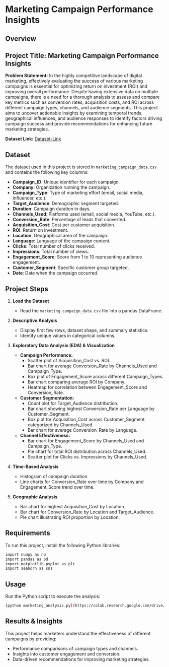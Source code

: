 # Marketing Campaign Performance Insights

## Overview

## Project Title: Marketing Campaign Performance Insights
**Problem Statement:**
In the highly competitive landscape of digital marketing, effectively evaluating the success of
various marketing campaigns is essential for optimizing return on investment (ROI) and
improving overall performance. Despite having extensive data on multiple campaigns, there
is a need for a thorough analysis to assess and compare key metrics such as conversion
rates, acquisition costs, and ROI across different campaign types, channels, and audience
segments. This project aims to uncover actionable insights by examining temporal trends,
geographical influences, and audience responses to identify factors driving campaign
success and provide recommendations for enhancing future marketing strategies.

**Dataset Link:**
[Dataset-Link](https://raw.githubusercontent.com/ArchanaInsights/Datasets/main/marketing_campaign.csv)


## Dataset

The dataset used in this project is stored in `marketing_campaign_data.csv` and contains the following key columns:

- **Campaign\_ID**: Unique identifier for each campaign.
- **Company**: Organization running the campaign.
- **Campaign\_Type**: Type of marketing effort (email, social media, influencer, etc.).
- **Target\_Audience**: Demographic segment targeted.
- **Duration**: Campaign duration in days.
- **Channels\_Used**: Platforms used (email, social media, YouTube, etc.).
- **Conversion\_Rate**: Percentage of leads that converted.
- **Acquisition\_Cost**: Cost per customer acquisition.
- **ROI**: Return on investment.
- **Location**: Geographical area of the campaign.
- **Language**: Language of the campaign content.
- **Clicks**: Total number of clicks received.
- **Impressions**: Total number of views.
- **Engagement\_Score**: Score from 1 to 10 representing audience engagement.
- **Customer\_Segment**: Specific customer group targeted.
- **Date**: Date when the campaign occurred.

## Project Steps

1. **Load the Dataset**

   - Read the `marketing_campaign_data.csv` file into a pandas DataFrame.

2. **Descriptive Analysis**

   - Display first few rows, dataset shape, and summary statistics.
   - Identify unique values in categorical columns.

3. **Exploratory Data Analysis (EDA) & Visualization**

   - **Campaign Performance:**
     - Scatter plot of Acquisition\_Cost vs. ROI.
     - Bar chart for average Conversion\_Rate by Channels\_Used and Campaign\_Type.
     - Box plot of Engagement\_Score across different Campaign\_Types.
     - Bar chart comparing average ROI by Company.
     - Heatmap for correlation between Engagement\_Score and Conversion\_Rate.
   - **Customer Segmentation:**
     - Count plot for Target\_Audience distribution.
     - Bar chart showing highest Conversion\_Rate per Language by Customer\_Segment.
     - Box plot for Acquisition\_Cost across Customer\_Segment categorized by Channels\_Used.
     - Bar chart for average Conversion\_Rate by Language.
   - **Channel Effectiveness:**
     - Bar chart for Engagement\_Score by Channels\_Used and Campaign\_Type.
     - Pie chart for total ROI distribution across Channels\_Used.
     - Scatter plot for Clicks vs. Impressions by Channels\_Used.

4. **Time-Based Analysis**

   - Histogram of campaign duration.
   - Line charts for Conversion\_Rate over time by Company and Engagement\_Score trend over time.

5. **Geographic Analysis**

   - Bar chart for highest Acquisition\_Cost by Location.
   - Bar chart for Conversion\_Rate by Location and Target\_Audience.
   - Pie chart illustrating ROI proportion by Location.

## Requirements

To run this project, install the following Python libraries:

```sh
import numpy as np
import pandas as pd
import matplotlib.pyplot as plt
import seaborn as sns
```

## Usage

Run the Python script to execute the analysis:

```sh
[python marketing_analysis.py](https://colab.research.google.com/drive/1XV8NSsTzzferqAmz6oeQIlHKLDb-2HZO?usp=sharing)
```

## Results & Insights

This project helps marketers understand the effectiveness of different campaigns by providing:

- Performance comparisons of campaign types and channels.
- Insights into customer engagement and conversion.
- Data-driven recommendations for improving marketing strategies.

